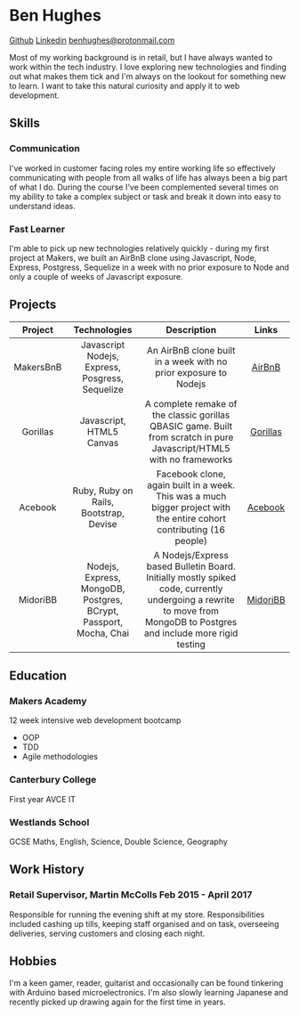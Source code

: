 

# Ben Hughes
[Github](https://github.com/Benjamin-Hughes) [Linkedin](https://www.linkedin.com/in/ben-hughes-uk/)
benhughes@protonmail.com

Most of my working background is in retail, but I have always wanted to work within the tech industry. I love exploring new technologies and finding out what makes them tick and I'm always on the lookout for something new to learn.
I want to take this natural curiosity and apply it to web development.

## Skills

### Communication
I've worked in customer facing roles my entire working life so effectively communicating with people from all walks of life has always been a big part of what I do. During the course I've been complemented several times on my ability to take a complex subject or task and break it down into easy to understand ideas.

### Fast Learner
I'm able to pick up new technologies relatively quickly - during my first project at Makers, we built an AirBnB clone using Javascript, Node, Express, Postgress, Sequelize in a week with no prior exposure to Node and only a couple of weeks of Javascript exposure.



## Projects

| Project | Technologies | Description | Links |
| :-----: | :----------: | :---------:  |:---: |
|  MakersBnB | Javascript Nodejs, Express, Posgress, Sequelize | An AirBnB clone built in a week with no prior exposure to Nodejs | [AirBnB](https://github.com/chuk-chuk/makersbnb) |
| Gorillas | Javascript, HTML5 Canvas| A complete remake of the classic gorillas QBASIC game. Built from scratch in pure Javascript/HTML5 with no frameworks | [Gorillas](https://github.com/Alexander-Blair/gorillas-game-tribute) |
|Acebook | Ruby, Ruby on Rails, Bootstrap, Devise | Facebook clone, again built in a week. This was a much bigger project with the entire cohort contributing (16 people) | [Acebook](https://github.com/makersacademy/acebook-july2017) |
| MidoriBB | Nodejs, Express, MongoDB, Postgres, BCrypt, Passport, Mocha, Chai |  A Nodejs/Express based Bulletin Board. Initially mostly spiked code, currently undergoing a rewrite to move from MongoDB to Postgres and include more rigid testing | [MidoriBB](https://github.com/Benjamin-Hughes/MidoriBB/tree/legacy_code)

## Education

### Makers Academy
12 week intensive web development bootcamp
- OOP
- TDD
- Agile methodologies


### Canterbury College
First year AVCE IT

### Westlands School
GCSE Maths, English, Science, Double Science, Geography

## Work History
### Retail Supervisor, Martin McColls Feb 2015 - April 2017
Responsible for running the evening shift at my store. Responsibilities included cashing up tills, keeping staff organised and on task, overseeing deliveries, serving customers and closing each night.

## Hobbies

I'm a keen gamer, reader, guitarist and occasionally can be found tinkering with Arduino based microelectronics. I'm also slowly learning Japanese and recently picked up drawing again for the first time in years.
